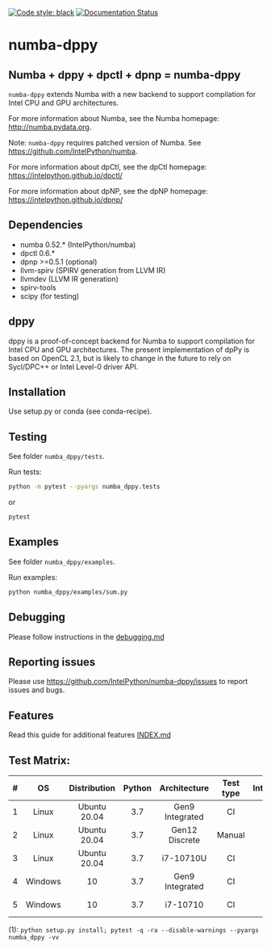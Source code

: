 [![Code style: black](https://img.shields.io/badge/code%20style-black-000000.svg)](https://github.com/psf/black)
[![Documentation Status](https://readthedocs.org/projects/numba-dppy/badge/?version=latest)](https://numba-dppy.readthedocs.io/en/latest/?badge=latest)

# numba-dppy

## Numba + dppy + dpctl + dpnp = numba-dppy

`numba-dppy` extends Numba with a new backend to support compilation
for Intel CPU and GPU architectures.

For more information about Numba, see the Numba homepage:
http://numba.pydata.org.

Note: `numba-dppy` requires patched version of Numba.
See https://github.com/IntelPython/numba.

For more information about dpCtl, see the dpCtl homepage:
https://intelpython.github.io/dpctl/

For more information about dpNP, see the dpNP homepage:
https://intelpython.github.io/dpnp/

## Dependencies

* numba 0.52.* (IntelPython/numba)
* dpctl 0.6.*
* dpnp >=0.5.1 (optional)
* llvm-spirv (SPIRV generation from LLVM IR)
* llvmdev (LLVM IR generation)
* spirv-tools
* scipy (for testing)

## dppy

dppy is a proof-of-concept backend for Numba to support compilation for
Intel CPU and GPU architectures.
The present implementation of dpPy is based on OpenCL 2.1, but is likely
to change in the future to rely on Sycl/DPC++ or Intel Level-0 driver API.

## Installation

Use setup.py or conda (see conda-recipe).

## Testing

See folder `numba_dppy/tests`.

Run tests:
```bash
python -m pytest --pyargs numba_dppy.tests
```
or
```bash
pytest
```

## Examples

See folder `numba_dppy/examples`.

Run examples:
```bash
python numba_dppy/examples/sum.py
```

## Debugging

Please follow instructions in the [debugging.md](docs/user_guides/debugging.md)

## Reporting issues

Please use https://github.com/IntelPython/numba-dppy/issues to report issues and bugs.

## Features

Read this guide for additional features [INDEX.md](docs/INDEX.md)

## Test Matrix:

|   #   |   OS    | Distribution | Python |  Architecture   | Test type | IntelOneAPI | Build Commands |    Dependencies    |   Backend   |
| :---: | :-----: | :----------: | :----: | :-------------: | :-------: | :---------: | :------------: | :----------------: | :---------: |
|   1   |  Linux  | Ubuntu 20.04 |  3.7   | Gen9 Integrated |    CI     |   2021.2    |      (1)       | Numba, NumPy, dpnp | OCL, L0-1.0 |
|   2   |  Linux  | Ubuntu 20.04 |  3.7   | Gen12 Discrete  |  Manual   |   2021.2    |      (1)       | Numba, NumPy, dpnp | OCL, L0-1.0 |
|   3   |  Linux  | Ubuntu 20.04 |  3.7   |    i7-10710U    |    CI     |   2021.2    |      (1)       | Numba, NumPy, dpnp | OCL, L0-1.0 |
|   4   | Windows |      10      |  3.7   | Gen9 Integrated |    CI     |   2021.2    |      (1)       |    Numba, NumPy    |     OCL     |
|   5   | Windows |      10      |  3.7   |    i7-10710     |    CI     |   2021.2    |      (1)       |    Numba, NumPy    |     OCL     |

(1): `python setup.py install; pytest -q -ra --disable-warnings --pyargs numba_dppy -vv`
